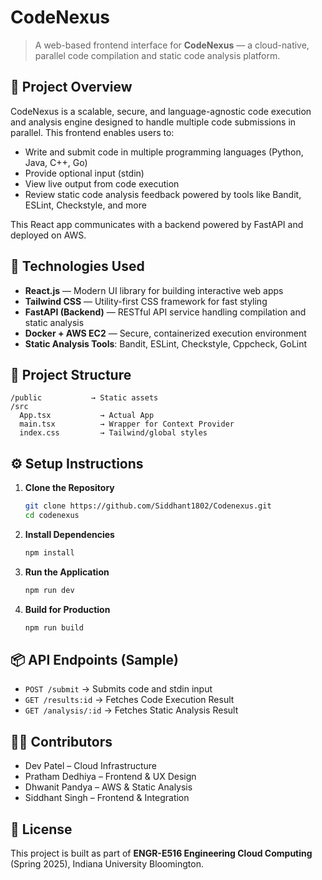
# CodeNexus

> A web-based frontend interface for **CodeNexus** — a cloud-native, parallel code compilation and static code analysis platform.

## 🚀 Project Overview

CodeNexus is a scalable, secure, and language-agnostic code execution and analysis engine designed to handle multiple code submissions in parallel. This frontend enables users to:

- Write and submit code in multiple programming languages (Python, Java, C++, Go)
- Provide optional input (stdin)
- View live output from code execution
- Review static code analysis feedback powered by tools like Bandit, ESLint, Checkstyle, and more

This React app communicates with a backend powered by FastAPI and deployed on AWS.

## 🔧 Technologies Used

- **React.js** — Modern UI library for building interactive web apps
- **Tailwind CSS** — Utility-first CSS framework for fast styling
- **FastAPI (Backend)** — RESTful API service handling compilation and static analysis
- **Docker + AWS EC2** — Secure, containerized execution environment
- **Static Analysis Tools**: Bandit, ESLint, Checkstyle, Cppcheck, GoLint

## 📂 Project Structure

```
/public           → Static assets
/src
  App.tsx			→ Actual App
  main.tsx			→ Wrapper for Context Provider
  index.css         → Tailwind/global styles
```

## ⚙️ Setup Instructions

1. **Clone the Repository**
   ```bash
   git clone https://github.com/Siddhant1802/Codenexus.git
   cd codenexus
   ```

2. **Install Dependencies**
   ```bash
   npm install
   ```

3. **Run the Application**
   ```bash
   npm run dev
   ```

4. **Build for Production**
   ```bash
   npm run build
   ```

## 📦 API Endpoints (Sample)

- `POST /submit` → Submits code and stdin input
- `GET /results:id` → Fetches Code Execution Result
- `GET /analysis/:id` → Fetches Static Analysis Result

## 🧑‍💻 Contributors

- Dev Patel – Cloud Infrastructure
- Pratham Dedhiya – Frontend & UX Design
- Dhwanit Pandya – AWS & Static Analysis
- Siddhant Singh – Frontend & Integration

## 📜 License

This project is built as part of **ENGR-E516 Engineering Cloud Computing** (Spring 2025), Indiana University Bloomington.

